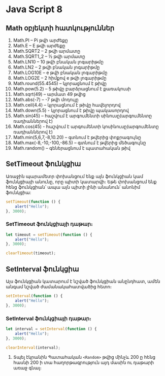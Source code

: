 # Java Script 8

## Math օբյեկտի հատկություններ

1. Math.PI – Pi թվի արժեքը
2. Math.E – E թվի արժեքը
3. Math.SQRT2 – 2 թվի արմատը
4. Math.SQRT1_2 – ½ թվի արմատը
5. Math.LN10 – 10 թվի բնական լոգարիթմը
6. Math.LN2 – 2 թվի բնական լոգարիթմը
7. Math.LOG10E – e թվի բնական լոգարիթմը
8. Math.LOG2E – 2 հիմքով е թվի լոգարիթմը
9. Math.round(55.4545) – կլորացնում է թիվը
10. Math.pow(5.2) – 5 թիվը բարձրացնում է քառակուսի
11. Math.sqrt(49) – արմատ 49 թվից
12. Math.abs(-7) – -7 թվի մոդուլը
13. Math.ceil(4.4) – կլորացնում է թիվը հավելորդով
14. Math.down(5.5) - կլորացնում է թիվը պակասորդով
15. Math.sin(45) – հաշվում է արգումենտի սինուսը(արգումենտը ռադիաններով է)
16. Math.cos(45) - հաշվում է արգումենտի կոսինուսը(արգումենտը ռադիաններով է)
17. Math.min(5,6,7,-8,10.20) – գտնում է թվերից փոքրագույնը
18. Math.max(-8,-10,-100,-86.5) – գտնում է թվերից մեծագույնը
19. Math.random() – գեներացնում է պատահական թիվ

## SetTimeout ֆունկցիա

Առաջին պարամետր փոխանցում ենք այն ֆունկցիան կամ ֆունկցիայի անունը, որը պիտի կատարվի։ Եթե փոխանցում ենք հենց ֆունկցիան՝ ապա այն պիտի լինի անանուն՝ անոնիմ ֆունկցիա:

```js
setTimeout(function () {
    alert("Hello");
}, 3000);
```

### SetTimeout ֆունկցիայի դաթար։

```js
let timeout = setTimeout(function () {
    alert("Hello");
}, 3000);

clearTimeout(timeout);
```

## SetInterval ֆունկցիա

Այս ֆունկցիան կատարում է նշված ֆունկցիան անընդհատ, ամեն անգամ նշված ժամանակահատվածից հետո։

```js
setInterval(function () {
    alert("Hello");
}, 3000);
```

### SetInterval ֆունկցիայի դաթար։

```js
let interval = setInterval(function () {
    alert("Hello");
}, 3000);

clearInterval(interval);
```


1. Տպել էկրանին Պատահական `<Random>` թվից մինչև 200 ը հենց հասնի 200 ի տա հաղորթագրություն այդ մասին ու դաթարի առաջ գնալ։